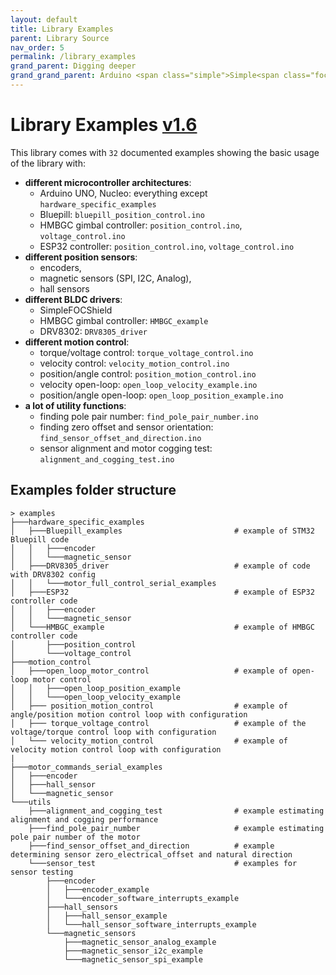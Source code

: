 ```yaml
---
layout: default
title: Library Examples
parent: Library Source
nav_order: 5
permalink: /library_examples
grand_parent: Digging deeper
grand_grand_parent: Arduino <span class="simple">Simple<span class="foc">FOC</span>library</span>
---
```



# Library Examples [v1.6](https://github.com/simplefoc/Arduino-FOC/releases)

This library comes with `32` documented examples showing the basic usage of the library with:
- **different microcontroller architectures**: 
    - Arduino UNO, Nucleo: everything except `hardware_specific_examples`
    - Bluepill: `bluepill_position_control.ino`
    - HMBGC gimbal controller: `position_control.ino`, `voltage_control.ino`
    - ESP32 controller: `position_control.ino`, `voltage_control.ino`
- **different position sensors**: 
  - encoders, 
  - magnetic sensors (SPI, I2C, Analog), 
  - hall sensors 
- **different BLDC drivers**: 
  - <span class="simple">Simple<span class="foc">FOC</span>Shield</span> 
  - HMBGC gimbal controller: `HMBGC_example`
  - DRV8302: `DRV8305_driver`
- **different motion control**: 
  - torque/voltage control: `torque_voltage_control.ino`
  - velocity control:  `velocity_motion_control.ino`
  - position/angle control: `position_motion_control.ino`
  - velocity open-loop:  `open_loop_velocity_example.ino`
  - position/angle open-loop: `open_loop_position_example.ino`
- **a lot of utility functions**:
  - finding pole pair number: `find_pole_pair_number.ino`
  - finding zero offset and sensor orientation: `find_sensor_offset_and_direction.ino`
  - sensor alignment and motor cogging test: `alignment_and_cogging_test.ino`

## Examples folder structure
```shell
> examples
├───hardware_specific_examples
│   ├───Bluepill_examples                         # example of STM32 Bluepill code
│   │   ├───encoder
│   │   └───magnetic_sensor
│   ├───DRV8305_driver                            # example of code with DRV8302 config
│   │   └───motor_full_control_serial_examples
│   ├───ESP32                                     # example of ESP32 controller code
│   │   ├───encoder 
│   │   └───magnetic_sensor
│   └───HMBGC_example                             # example of HMBGC controller code
│       ├───position_control
│       └───voltage_control
├───motion_control
│   ├───open_loop_motor_control                   # example of open-loop motor control
│   │   ├───open_loop_position_example
│   │   └───open_loop_velocity_example
│   ├─── position_motion_control                  # example of angle/position motion control loop with configuration
│   ├─── torque_voltage_control                   # example of the voltage/torque control loop with configuration
│   └─── velocity_motion_control                  # example of velocity motion control loop with configuration
|
├───motor_commands_serial_examples
│   ├───encoder
│   ├───hall_sensor
│   └───magnetic_sensor
└───utils
    ├───alignment_and_cogging_test                # example estimating alignment and cogging performance
    ├───find_pole_pair_number                     # example estimating pole pair number of the motor
    ├───find_sensor_offset_and_direction          # example determining sensor zero_electrical_offset and natural direction
    └───sensor_test                               # examples for sensor testing
        ├───encoder
        │   ├───encoder_example
        │   └───encoder_software_interrupts_example
        ├───hall_sensors
        │   ├───hall_sensor_example
        │   └───hall_sensor_software_interrupts_example
        └───magnetic_sensors
            ├───magnetic_sensor_analog_example
            ├───magnetic_sensor_i2c_example
            └───magnetic_sensor_spi_example
```
